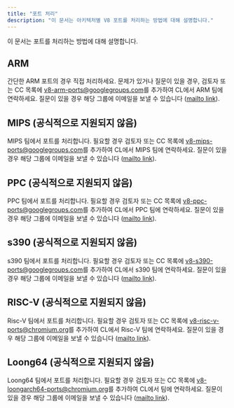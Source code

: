 ```yaml
---
title: "포트 처리"
description: "이 문서는 아키텍처별 V8 포트를 처리하는 방법에 대해 설명합니다."
---
```

이 문서는 포트를 처리하는 방법에 대해 설명합니다.

## ARM

간단한 ARM 포트의 경우 직접 처리하세요. 문제가 있거나 질문이 있을 경우, 검토자 또는 CC 목록에 [v8-arm-ports@googlegroups.com](mailto:v8-arm-ports@googlegroups.com)를 추가하여 CL에서 ARM 팀에 연락하세요. 질문이 있을 경우 해당 그룹에 이메일을 보낼 수 있습니다 ([mailto link](mailto:v8-arm-ports@googlegroups.com)).

## MIPS (공식적으로 지원되지 않음)

MIPS 팀에서 포트를 처리합니다. 필요할 경우 검토자 또는 CC 목록에 [v8-mips-ports@googlegroups.com](mailto:v8-mips-ports@googlegroups.com)를 추가하여 CL에서 MIPS 팀에 연락하세요. 질문이 있을 경우 해당 그룹에 이메일을 보낼 수 있습니다 ([mailto link](mailto:v8-mips-ports@googlegroups.com)).

## PPC (공식적으로 지원되지 않음)

PPC 팀에서 포트를 처리합니다. 필요할 경우 검토자 또는 CC 목록에 [v8-ppc-ports@googlegroups.com](mailto:v8-ppc-ports@googlegroups.com)를 추가하여 CL에서 PPC 팀에 연락하세요. 질문이 있을 경우 해당 그룹에 이메일을 보낼 수 있습니다 ([mailto link](mailto:v8-ppc-ports@googlegroups.com)).

## s390 (공식적으로 지원되지 않음)

s390 팀에서 포트를 처리합니다. 필요할 경우 검토자 또는 CC 목록에 [v8-s390-ports@googlegroups.com](mailto:v8-s390-ports@googlegroups.com)를 추가하여 CL에서 s390 팀에 연락하세요. 질문이 있을 경우 해당 그룹에 이메일을 보낼 수 있습니다 ([mailto link](mailto:v8-s390-ports@googlegroups.com)).

## RISC-V (공식적으로 지원되지 않음)

Risc-V 팀에서 포트를 처리합니다. 필요할 경우 검토자 또는 CC 목록에 [v8-risc-v-ports@chromium.org](mailto:v8-risc-v-ports@chromium.org)를 추가하여 CL에서 Risc-V 팀에 연락하세요. 질문이 있을 경우 해당 그룹에 이메일을 보낼 수 있습니다 ([mailto link](mailto:v8-risc-v-ports@chromium.org)).

## Loong64 (공식적으로 지원되지 않음)

Loong64 팀에서 포트를 처리합니다. 필요할 경우 검토자 또는 CC 목록에 [v8-loongarch64-ports@chromium.org](mailto:v8-loongarch64-ports@chromium.org)를 추가하여 CL에서 팀에 연락하세요. 질문이 있을 경우 해당 그룹에 이메일을 보낼 수 있습니다 ([mailto link](mailto:v8-loongarch64-ports@chromium.org)).
